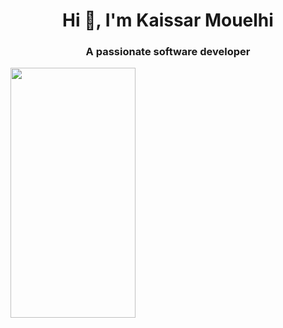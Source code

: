 
<h1 align="center">Hi 👋, I'm Kaissar Mouelhi</h1>
<h3 align="center">A passionate software developer</h3>

<img src="https://i.pinimg.com/originals/42/da/17/42da17b935124fc434ed2734ffe5c8ad.png" data-canonical-src="https://i.pinimg.com/originals/42/da/17/42da17b935124fc434ed2734ffe5c8ad.png" width="200" height="400" />
